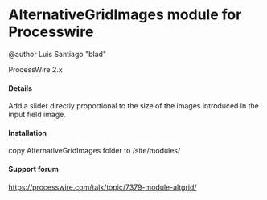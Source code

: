 # AlternativeGridImages module for Processwire
@author  Luis Santiago "blad"

ProcessWire 2.x 


#### Details

Add a slider directly proportional to the size of the images introduced in the input field image.


#### Installation

copy AlternativeGridImages folder to /site/modules/

#### Support forum

https://processwire.com/talk/topic/7379-module-altgrid/
